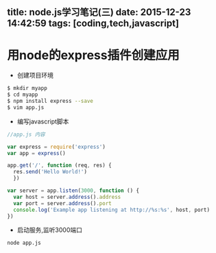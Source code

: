 title: node.js学习笔记(三)
date: 2015-12-23 14:42:59
tags: [coding,tech,javascript]
---

# 用node的express插件创建应用

- 创建项目环境

```bash
$ mkdir myapp
$ cd myapp
$ npm install express --save
$ vim app.js
```

- 编写javascript脚本

```javascript
//app.js 内容

var express = require('express')
var app = express()

app.get('/', function (req, res) {
  res.send('Hello World!')
  })

var server = app.listen(3000, function () {
  var host = server.address().address
  var port = server.address().port
  console.log('Example app listening at http://%s:%s', host, port)
})
```

- 启动服务,监听3000端口
```bash
node app.js
```
